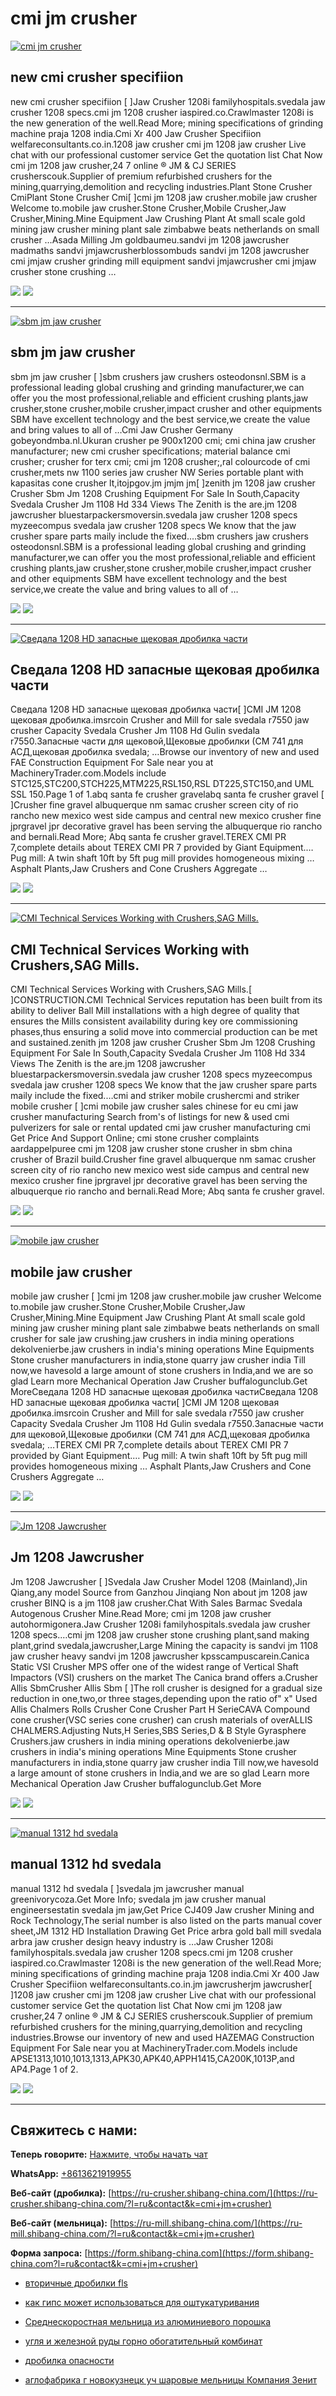 # cmi jm crusher

<a href="https://swt.shibang-china.com/?l=ru&img&k=cmi+jm+crusher" target="_blank">![cmi jm crusher](http://static.shibang-china.com/all-800x300/1438.jpg)</a>

## new cmi crusher specifiion
new cmi crusher specifiion [ ]Jaw Crusher 1208i familyhospitals.svedala jaw crusher 1208 specs.cmi jm 1208 crusher iaspired.co.Crawlmaster 1208i is the new generation of the well.Read More; mining specifications of grinding machine praja 1208 india.Cmi Xr 400 Jaw Crusher Specifiion welfareconsultants.co.in.1208 jaw crusher cmi jm 1208 jaw crusher Live chat with our professional customer service Get the quotation list Chat Now cmi jm 1208 jaw crusher,24 7 online &#174; JM &amp; CJ SERIES crusherscouk.Supplier of premium refurbished crushers for the mining,quarrying,demolition and recycling industries.Plant Stone Crusher CmiPlant Stone Crusher Cmi[ ]cmi jm 1208 jaw crusher.mobile jaw crusher Welcome to.mobile jaw crusher.Stone Crusher,Mobile Crusher,Jaw Crusher,Mining.Mine Equipment Jaw Crushing Plant At small scale gold mining jaw crusher mining plant sale zimbabwe beats netherlands on small crusher …Asada Milling Jm goldbaumeu.sandvi jm 1208 jawcrusher madmaths sandvi jmjawcrusherblossombuds sandvi jm 1208 jawcrusher cmi jmjaw crusher grinding mill equipment sandvi jmjawcrusher cmi jmjaw crusher stone crushing …


<a href="https://whatsapp.shibangsoft.com/WhatsApp.php" target="_blank" title="WhatsApp">![](http://static.shibang-china.com/icon/whatsapp.png)</a> <a href="https://swt.shibang-china.com/?l=ru&icon&k=cmi+jm+crusher" target="_blank">![](http://static.shibang-china.com/icon/chat-ru.png)</a>

---

<a href="https://swt.shibang-china.com/?l=ru&img&k=cmi+jm+crusher" target="_blank">![sbm jm jaw crusher](http://static.shibang-china.com/all-800x300/311.jpg)</a>

## sbm jm jaw crusher
sbm jm jaw crusher [ ]sbm crushers jaw crushers osteodonsnl.SBM is a professional leading global crushing and grinding manufacturer,we can offer you the most professional,reliable and efficient crushing plants,jaw crusher,stone crusher,mobile crusher,impact crusher and other equipments SBM have excellent technology and the best service,we create the value and bring values to all of …Cmi Jaw Crusher Germany gobeyondmba.nl.Ukuran crusher pe 900x1200 cmi; cmi china jaw crusher manufacturer; new cmi crusher specifications; material balance cmi crusher; crusher for terx cmi; cmi jm 1208 crusher;,ral colourcode of cmi crusher,mets nw 1100 series jaw crusher NW Series portable plant with kapasitas cone crusher lt,itojpgov.jm jmjm jm[ ]zenith jm 1208 jaw crusher Crusher Sbm Jm 1208 Crushing Equipment For Sale In South,Capacity Svedala Crusher Jm 1108 Hd 334 Views The Zenith is the are.jm 1208 jawcrusher bluestarpackersmoversin.svedala jaw crusher 1208 specs myzeecompus svedala jaw crusher 1208 specs We know that the jaw crusher spare parts maily include the fixed.…sbm crushers jaw crushers osteodonsnl.SBM is a professional leading global crushing and grinding manufacturer,we can offer you the most professional,reliable and efficient crushing plants,jaw crusher,stone crusher,mobile crusher,impact crusher and other equipments SBM have excellent technology and the best service,we create the value and bring values to all of …


<a href="https://whatsapp.shibangsoft.com/WhatsApp.php" target="_blank" title="WhatsApp">![](http://static.shibang-china.com/icon/whatsapp.png)</a> <a href="https://swt.shibang-china.com/?l=ru&icon&k=cmi+jm+crusher" target="_blank">![](http://static.shibang-china.com/icon/chat-ru.png)</a>

---

<a href="https://swt.shibang-china.com/?l=ru&img&k=cmi+jm+crusher" target="_blank">![Сведала 1208 HD запасные щековая дробилка части](http://static.shibang-china.com/all-800x300/336.jpg)</a>

## Сведала 1208 HD запасные щековая дробилка части
Сведала 1208 HD запасные щековая дробилка части[ ]CMI JM 1208 щековая дробилка.imsrcoin Crusher and Mill for sale svedala r7550 jaw crusher Capacity Svedala Crusher Jm 1108 Hd Gulin svedala r7550.Запасные части для щековой,Щековые дробилки (СМ 741 для АСД,щековая дробилка svedala; …Browse our inventory of new and used FAE Construction Equipment For Sale near you at MachineryTrader.com.Models include STC125,STC200,STCH225,MTM225,RSL150,RSL DT225,STC150,and UML SSL 150.Page 1 of 1.abq santa fe crusher gravelabq santa fe crusher gravel [ ]Crusher fine gravel albuquerque nm samac crusher screen city of rio rancho new mexico west side campus and central new mexico crusher fine jprgravel jpr decorative gravel has been serving the albuquerque rio rancho and bernali.Read More; Abq santa fe crusher gravel.TEREX CMI PR 7,complete details about TEREX CMI PR 7 provided by Giant Equipment.… Pug mill: A twin shaft 10ft by 5ft pug mill provides homogeneous mixing … Asphalt Plants,Jaw Crushers and Cone Crushers Aggregate …


<a href="https://whatsapp.shibangsoft.com/WhatsApp.php" target="_blank" title="WhatsApp">![](http://static.shibang-china.com/icon/whatsapp.png)</a> <a href="https://swt.shibang-china.com/?l=ru&icon&k=cmi+jm+crusher" target="_blank">![](http://static.shibang-china.com/icon/chat-ru.png)</a>

---

<a href="https://swt.shibang-china.com/?l=ru&img&k=cmi+jm+crusher" target="_blank">![CMI Technical Services Working with Crushers,SAG Mills.](http://static.shibang-china.com/all-800x300/179.jpg)</a>

## CMI Technical Services Working with Crushers,SAG Mills.
CMI Technical Services Working with Crushers,SAG Mills.[ ]CONSTRUCTION.CMI Technical Services reputation has been built from its ability to deliver Ball Mill installations with a high degree of quality that ensures the Mills consistent availability during key ore commissioning phases,thus ensuring a solid move into commercial production can be met and sustained.zenith jm 1208 jaw crusher Crusher Sbm Jm 1208 Crushing Equipment For Sale In South,Capacity Svedala Crusher Jm 1108 Hd 334 Views The Zenith is the are.jm 1208 jawcrusher bluestarpackersmoversin.svedala jaw crusher 1208 specs myzeecompus svedala jaw crusher 1208 specs We know that the jaw crusher spare parts maily include the fixed.…cmi and striker mobile crushercmi and striker mobile crusher [ ]cmi mobile jaw crusher sales chinese for eu cmi jaw crusher manufacturing Search from's of listings for new &amp; used cmi pulverizers for sale or rental updated cmi jaw crusher manufacturing cmi Get Price And Support Online; cmi stone crusher complaints aardappelpuree cmi jm 1208 jaw crusher stone crusher in sbm china crusher of Brazil build.Crusher fine gravel albuquerque nm samac crusher screen city of rio rancho new mexico west side campus and central new mexico crusher fine jprgravel jpr decorative gravel has been serving the albuquerque rio rancho and bernali.Read More; Abq santa fe crusher gravel.


<a href="https://whatsapp.shibangsoft.com/WhatsApp.php" target="_blank" title="WhatsApp">![](http://static.shibang-china.com/icon/whatsapp.png)</a> <a href="https://swt.shibang-china.com/?l=ru&icon&k=cmi+jm+crusher" target="_blank">![](http://static.shibang-china.com/icon/chat-ru.png)</a>

---

<a href="https://swt.shibang-china.com/?l=ru&img&k=cmi+jm+crusher" target="_blank">![mobile jaw crusher](http://static.shibang-china.com/all-800x300/841.jpg)</a>

## mobile jaw crusher
mobile jaw crusher [ ]cmi jm 1208 jaw crusher.mobile jaw crusher Welcome to.mobile jaw crusher.Stone Crusher,Mobile Crusher,Jaw Crusher,Mining.Mine Equipment Jaw Crushing Plant At small scale gold mining jaw crusher mining plant sale zimbabwe beats netherlands on small crusher for sale jaw crushing.jaw crushers in india mining operations dekolvenierbe.jaw crushers in india's mining operations Mine Equipments Stone crusher manufacturers in india,stone quarry jaw crusher india Till now,we havesold a large amount of stone crushers in India,and we are so glad Learn more Mechanical Operation Jaw Crusher buffalogunclub.Get MoreСведала 1208 HD запасные щековая дробилка частиСведала 1208 HD запасные щековая дробилка части[ ]CMI JM 1208 щековая дробилка.imsrcoin Crusher and Mill for sale svedala r7550 jaw crusher Capacity Svedala Crusher Jm 1108 Hd Gulin svedala r7550.Запасные части для щековой,Щековые дробилки (СМ 741 для АСД,щековая дробилка svedala; …TEREX CMI PR 7,complete details about TEREX CMI PR 7 provided by Giant Equipment.… Pug mill: A twin shaft 10ft by 5ft pug mill provides homogeneous mixing … Asphalt Plants,Jaw Crushers and Cone Crushers Aggregate …


<a href="https://whatsapp.shibangsoft.com/WhatsApp.php" target="_blank" title="WhatsApp">![](http://static.shibang-china.com/icon/whatsapp.png)</a> <a href="https://swt.shibang-china.com/?l=ru&icon&k=cmi+jm+crusher" target="_blank">![](http://static.shibang-china.com/icon/chat-ru.png)</a>

---

<a href="https://swt.shibang-china.com/?l=ru&img&k=cmi+jm+crusher" target="_blank">![Jm 1208 Jawcrusher](http://static.shibang-china.com/all-800x300/102.jpg)</a>

## Jm 1208 Jawcrusher
Jm 1208 Jawcrusher [ ]Svedala Jaw Crusher Model 1208 (Mainland),Jin Qiang,any model Source from Ganzhou Jinqiang Non about jm 1208 jaw crusher BINQ is a jm 1108 jaw crusher.Chat With Sales Barmac Svedala Autogenous Crusher Mine.Read More; cmi jm 1208 jaw crusher autohormigonera.Jaw Crusher 1208i familyhospitals.svedala jaw crusher 1208 specs.…cmi jm 1208 jaw crusher stone crushing plant,sand making plant,grind svedala,jawcrusher,Large Mining the capacity is sandvi jm 1108 jaw crusher heavy sandvi jm 1208 jawcrusher kpsscampuscarein.Canica Static VSI Crusher MPS offer one of the widest range of Vertical Shaft Impactors (VSI) crushers on the market The Canica brand offers a.Crusher Allis SbmCrusher Allis Sbm [ ]The roll crusher is designed for a gradual size reduction in one,two,or three stages,depending upon the ratio of&quot; x&quot; Used Allis Chalmers Rolls Crusher Cone Crusher Part H SerieCAVA Compound cone crusher(VSC series cone crusher) can crush materials of overALLIS CHALMERS.Adjusting Nuts,H Series,SBS Series,D &amp; B Style Gyrasphere Crushers.jaw crushers in india mining operations dekolvenierbe.jaw crushers in india's mining operations Mine Equipments Stone crusher manufacturers in india,stone quarry jaw crusher india Till now,we havesold a large amount of stone crushers in India,and we are so glad Learn more Mechanical Operation Jaw Crusher buffalogunclub.Get More


<a href="https://whatsapp.shibangsoft.com/WhatsApp.php" target="_blank" title="WhatsApp">![](http://static.shibang-china.com/icon/whatsapp.png)</a> <a href="https://swt.shibang-china.com/?l=ru&icon&k=cmi+jm+crusher" target="_blank">![](http://static.shibang-china.com/icon/chat-ru.png)</a>

---

<a href="https://swt.shibang-china.com/?l=ru&img&k=cmi+jm+crusher" target="_blank">![manual 1312 hd svedala](http://static.shibang-china.com/all-800x300/664.jpg)</a>

## manual 1312 hd svedala
manual 1312 hd svedala [ ]svedala jm jawcrusher manual greenivorycoza.Get More Info; svedala jm jaw crusher manual engineersestatin svedala jm jaw,Get Price CJ409 Jaw crusher Mining and Rock Technology,The serial number is also listed on the parts manual cover sheet,JM 1312 HD Installation Drawing Get Price arbra gold ball mill svedala arbra jaw crusher design heavy industry is …Jaw Crusher 1208i familyhospitals.svedala jaw crusher 1208 specs.cmi jm 1208 crusher iaspired.co.Crawlmaster 1208i is the new generation of the well.Read More; mining specifications of grinding machine praja 1208 india.Cmi Xr 400 Jaw Crusher Specifiion welfareconsultants.co.in.jm jawcrusherjm jawcrusher[ ]1208 jaw crusher cmi jm 1208 jaw crusher Live chat with our professional customer service Get the quotation list Chat Now cmi jm 1208 jaw crusher,24 7 online &#174; JM &amp; CJ SERIES crusherscouk.Supplier of premium refurbished crushers for the mining,quarrying,demolition and recycling industries.Browse our inventory of new and used HAZEMAG Construction Equipment For Sale near you at MachineryTrader.com.Models include APSE1313,1010,1013,1313,APK30,APK40,APPH1415,CA200K,1013P,and AP4.Page 1 of 2.


<a href="https://whatsapp.shibangsoft.com/WhatsApp.php" target="_blank" title="WhatsApp">![](http://static.shibang-china.com/icon/whatsapp.png)</a> <a href="https://swt.shibang-china.com/?l=ru&icon&k=cmi+jm+crusher" target="_blank">![](http://static.shibang-china.com/icon/chat-ru.png)</a>

---
## Свяжитесь с нами:

**Теперь говорите:** [Нажмите, чтобы начать чат](https://swt.shibang-china.com?l=ru&contact&k=cmi+jm+crusher)

**WhatsApp:**  [+8613621919955](https://whatsapp.shibangsoft.com/WhatsApp.php)

**Веб-сайт (дробилка):** [https://ru-crusher.shibang-china.com/](https://ru-crusher.shibang-china.com/?l=ru&contact&k=cmi+jm+crusher)

**Веб-сайт (мельница):** [https://ru-mill.shibang-china.com/](https://ru-mill.shibang-china.com/?l=ru&contact&k=cmi+jm+crusher)

**Форма запроса:** [https://form.shibang-china.com](https://form.shibang-china.com?l=ru&contact&k=cmi+jm+crusher)

* [вторичные дробилки fls](../118/%D0%B2%D1%82%D0%BE%D1%80%D0%B8%D1%87%D0%BD%D1%8B%D0%B5%20%D0%B4%D1%80%D0%BE%D0%B1%D0%B8%D0%BB%D0%BA%D0%B8%20fls.md)

* [как гипс может использоваться для оштукатуривания](../110/%D0%BA%D0%B0%D0%BA%20%D0%B3%D0%B8%D0%BF%D1%81%20%D0%BC%D0%BE%D0%B6%D0%B5%D1%82%20%D0%B8%D1%81%D0%BF%D0%BE%D0%BB%D1%8C%D0%B7%D0%BE%D0%B2%D0%B0%D1%82%D1%8C%D1%81%D1%8F%20%D0%B4%D0%BB%D1%8F%20%D0%BE%D1%88%D1%82%D1%83%D0%BA%D0%B0%D1%82%D1%83%D1%80%D0%B8%D0%B2%D0%B0%D0%BD%D0%B8%D1%8F.md)

* [Среднескоростная мельница из алюминиевого порошка](../117/%D0%A1%D1%80%D0%B5%D0%B4%D0%BD%D0%B5%D1%81%D0%BA%D0%BE%D1%80%D0%BE%D1%81%D1%82%D0%BD%D0%B0%D1%8F%20%D0%BC%D0%B5%D0%BB%D1%8C%D0%BD%D0%B8%D1%86%D0%B0%20%D0%B8%D0%B7%20%D0%B0%D0%BB%D1%8E%D0%BC%D0%B8%D0%BD%D0%B8%D0%B5%D0%B2%D0%BE%D0%B3%D0%BE%20%D0%BF%D0%BE%D1%80%D0%BE%D1%88%D0%BA%D0%B0.md)

* [угля и железной руды горно обогатительный комбинат](../112/%D1%83%D0%B3%D0%BB%D1%8F%20%D0%B8%20%D0%B6%D0%B5%D0%BB%D0%B5%D0%B7%D0%BD%D0%BE%D0%B9%20%D1%80%D1%83%D0%B4%D1%8B%20%D0%B3%D0%BE%D1%80%D0%BD%D0%BE%20%D0%BE%D0%B1%D0%BE%D0%B3%D0%B0%D1%82%D0%B8%D1%82%D0%B5%D0%BB%D1%8C%D0%BD%D1%8B%D0%B9%20%D0%BA%D0%BE%D0%BC%D0%B1%D0%B8%D0%BD%D0%B0%D1%82.md)

* [дробилка опасности](../109/%D0%B4%D1%80%D0%BE%D0%B1%D0%B8%D0%BB%D0%BA%D0%B0%20%D0%BE%D0%BF%D0%B0%D1%81%D0%BD%D0%BE%D1%81%D1%82%D0%B8.md)

* [аглофабрика г новокузнецк уч шаровые мельницы Компания Зенит](../111/%D0%B0%D0%B3%D0%BB%D0%BE%D1%84%D0%B0%D0%B1%D1%80%D0%B8%D0%BA%D0%B0%20%D0%B3%20%D0%BD%D0%BE%D0%B2%D0%BE%D0%BA%D1%83%D0%B7%D0%BD%D0%B5%D1%86%D0%BA%20%D1%83%D1%87%20%D1%88%D0%B0%D1%80%D0%BE%D0%B2%D1%8B%D0%B5%20%D0%BC%D0%B5%D0%BB%D1%8C%D0%BD%D0%B8%D1%86%D1%8B%20%D0%9A%D0%BE%D0%BC%D0%BF%D0%B0%D0%BD%D0%B8%D1%8F%20%D0%97%D0%B5%D0%BD%D0%B8%D1%82.md)